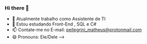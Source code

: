 ### Hi there 👋

- 🔭 Atualmente trabalho como Assistente de TI
- 🌱 Estou estudando Front-End , SQL e C#
- 📫 Contate-me no E-mail: pellegrini_matheus@protonmail.com
- 😄 Pronouns: Ele/Dele
-->
